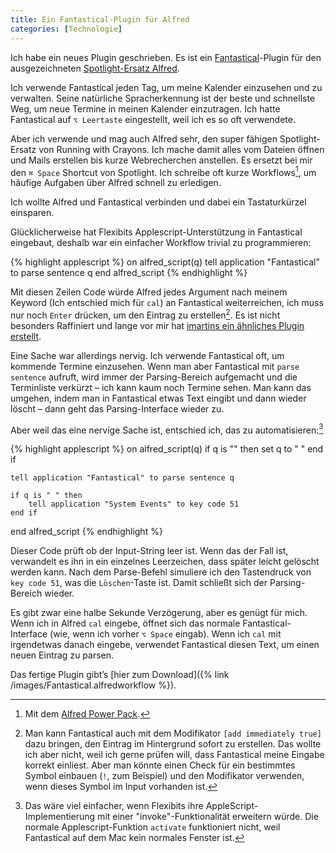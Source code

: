 ```yaml
---
title: Ein Fantastical-Plugin für Alfred
categories: [Technologie]
---
```


Ich habe ein neues Plugin geschrieben. Es ist ein [Fantastical](http://flexibits.com/fantastical)-Plugin für den ausgezeichneten [Spotlight-Ersatz Alfred](http://www.alfredapp.com).
<!--more-->

Ich verwende Fantastical jeden Tag, um meine Kalender einzusehen und zu verwalten. Seine natürliche Spracherkennung ist der beste und schnellste Weg, um neue Termine in meinen Kalender einzutragen. Ich hatte Fantastical auf `⌥ Leertaste` eingestellt, weil ich es so oft verwendete.

Aber ich verwende und mag auch Alfred sehr, den super fähigen Spotlight-Ersatz von Running with Crayons. Ich mache damit alles vom Dateien öffnen und Mails erstellen bis kurze Webrecherchen anstellen. Es ersetzt bei mir den `⌘ Space` Shortcut von Spotlight. Ich schreibe oft kurze Workflows[^powerpack], um häufige Aufgaben über Alfred schnell zu erledigen.

[^powerpack]: Mit dem [Alfred Power Pack](https://buy.alfredapp.com).

Ich wollte Alfred und Fantastical verbinden und dabei ein Tastaturkürzel einsparen.

Glücklicherweise hat Flexibits Applescript-Unterstützung in Fantastical eingebaut, deshalb war ein einfacher Workflow trivial zu programmieren:

{% highlight applescript %}
    on alfred_script(q)
        tell application "Fantastical" to parse sentence q
    end alfred_script
{% endhighlight %}

Mit diesen Zeilen Code würde Alfred jedes Argument nach meinem Keyword (Ich entschied mich für `cal`) an Fantastical weiterreichen, ich muss nur noch `Enter` drücken, um den Eintrag zu erstellen[^instant]. Es ist nicht besonders Raffiniert und lange vor mir hat [imartins ein ähnliches Plugin erstellt](http://www.alfredforum.com/topic/1272-add-to-fantastical/).

[^instant]: Man kann Fantastical auch mit dem Modifikator `[add immediately true]` dazu bringen, den Eintrag im Hintergrund sofort zu erstellen. Das wollte ich aber nicht, weil ich gerne prüfen will, dass Fantastical meine Eingabe korrekt einliest. Aber man könnte einen Check für ein bestimmtes Symbol einbauen (`!`, zum Beispiel) und den Modifikator verwenden, wenn dieses Symbol im Input vorhanden ist.

Eine Sache war allerdings nervig. Ich verwende Fantastical oft, um kommende Termine einzusehen. Wenn man aber Fantastical mit `parse sentence` aufruft, wird immer der Parsing-Bereich aufgemacht und die Terminliste verkürzt – ich kann kaum noch Termine sehen. Man kann das umgehen, indem man in Fantastical etwas Text eingibt und dann wieder löscht – dann geht das Parsing-Interface wieder zu. 

Aber weil das eine nervige Sache ist, entschied ich, das zu automatisieren:[^automate]

{% highlight applescript %}
on alfred_script(q)
    if q is "" then
        set q to " "
    end if

    tell application "Fantastical" to parse sentence q

    if q is " " then
        tell application "System Events" to key code 51
    end if
end alfred_script
{% endhighlight %}

Dieser Code prüft ob der Input-String leer ist. Wenn das der Fall ist, verwandelt es ihn in ein einzelnes Leerzeichen, dass später leicht gelöscht werden kann. Nach dem Parse-Befehl simuliere ich den Tastendruck von `key code 51`, was die `Löschen`-Taste ist. Damit schließt sich der Parsing-Bereich wieder.

Es gibt zwar eine halbe Sekunde Verzögerung, aber es genügt für mich. Wenn ich in Alfred `cal` eingebe, öffnet sich das normale Fantastical-Interface (wie, wenn ich vorher `⌥ Space` eingab). Wenn ich `cal` mit irgendetwas danach eingebe, verwendet Fantastical diesen Text, um einen neuen Eintrag zu parsen.

Das fertige Plugin gibt’s [hier zum Download]({% link /images/Fantastical.alfredworkflow %}).

[^automate]: Das wäre viel einfacher, wenn Flexibits ihre AppleScript-Implementierung mit einer "invoke"-Funktionalität erweitern würde. Die normale Applescript-Funktion `activate` funktioniert nicht, weil Fantastical auf dem Mac kein normales Fenster ist.
